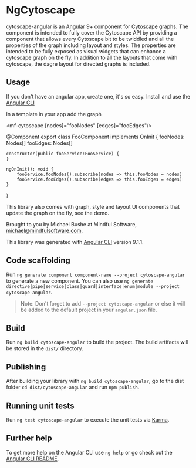 # NgCytoscape

 cytoscape-angular is an Angular 9+ component for [Cytoscape](https://js.cytoscape.org/) graphs.
 The component is intended to fully cover the Cytoscape API by providing a
 component that allows every Cytoscape bit to be twiddled and all the properties of the
 graph including layout and styles.  The properties are intended to be fully exposed 
 as visual widgets that can enhance a cytoscape graph on the fly.  In addition to 
 all the layouts that come with cytoscape, the dagre layout for directed graphs is
 included.
 
 ## Usage 
 If you don't have an angular app, create one, it's so easy.  Install and use the
 [Angular CLI](https://github.com/angular/angular-cli)
  
 In a template in your app add the graph 
 
 <mf-cytoscape [nodes]="fooNodes" [edges]="fooEdges"/> 
 
 @Component
 export class FooComponent implements OnInit {
    fooNodes: Nodes[]
    fooEdges: Nodes[]
    
    constructor(public fooService:FooService) {
    }
    
    ngOnInit(): void {
        fooService.fooNodes().subscribe(nodes => this.fooNodes = nodes)
        fooService.fooEdges().subscribe(edges => this.fooEdges = edges)
    }
 }
 
 This library also comes with graph, style and layout UI components that
 update the graph on the fly, see the demo.

Brought to you by Michael Bushe at Mindful Software, michael@mindfulsoftware.com.

This library was generated with [Angular CLI](https://github.com/angular/angular-cli) version 9.1.1.

## Code scaffolding

Run `ng generate component component-name --project cytoscape-angular` to generate a new component. You can also use `ng generate directive|pipe|service|class|guard|interface|enum|module --project cytoscape-angular`.
> Note: Don't forget to add `--project cytoscape-angular` or else it will be added to the default project in your `angular.json` file. 

## Build

Run `ng build cytoscape-angular` to build the project. The build artifacts will be stored in the `dist/` directory.

## Publishing

After building your library with `ng build cytoscape-angular`, go to the dist folder `cd dist/cytoscape-angular` and run `npm publish`.

## Running unit tests

Run `ng test cytoscape-angular` to execute the unit tests via [Karma](https://karma-runner.github.io).

## Further help

To get more help on the Angular CLI use `ng help` or go check out the [Angular CLI README](https://github.com/angular/angular-cli/blob/master/README.md).
